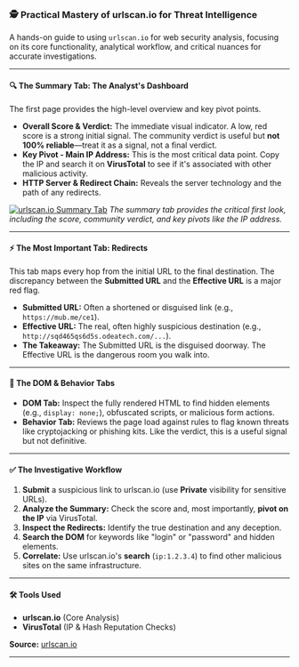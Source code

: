 ### **🕵️ Practical Mastery of urlscan.io for Threat Intelligence**

A hands-on guide to using `urlscan.io` for web security analysis, focusing on its core functionality, analytical workflow, and critical nuances for accurate investigations.

---

#### **🔍 The Summary Tab: The Analyst's Dashboard**

The first page provides the high-level overview and key pivot points.

*   **Overall Score & Verdict:** The immediate visual indicator. A low, red score is a strong initial signal. The community verdict is useful but **not 100% reliable**—treat it as a signal, not a final verdict.
*   **Key Pivot - Main IP Address:** This is the most critical data point. Copy the IP and search it on **VirusTotal** to see if it's associated with other malicious activity.
*   **HTTP Server & Redirect Chain:** Reveals the server technology and the path of any redirects.

[![urlscan.io Summary Tab](https://github.com/Major241/cyber-portfolio/blob/main/images/urlscan_oi.png.png?raw=true)](https://github.com/Major241/cyber-portfolio/blob/main/images/urlscan_oi.png.png?raw=true)
*The summary tab provides the critical first look, including the score, community verdict, and key pivots like the IP address.*

---

#### **⚡ The Most Important Tab: Redirects**

This tab maps every hop from the initial URL to the final destination. The discrepancy between the **Submitted URL** and the **Effective URL** is a major red flag.

*   **Submitted URL:** Often a shortened or disguised link (e.g., `https://mub.me/ce1`).
*   **Effective URL:** The real, often highly suspicious destination (e.g., `http://sqd465qs6d5s.odeatech.com/...`).
*   **The Takeaway:** The Submitted URL is the disguised doorway. The Effective URL is the dangerous room you walk into.

---

#### **🔎 The DOM & Behavior Tabs**

*   **DOM Tab:** Inspect the fully rendered HTML to find hidden elements (e.g., `display: none;`), obfuscated scripts, or malicious form actions.
*   **Behavior Tab:** Reviews the page load against rules to flag known threats like cryptojacking or phishing kits. Like the verdict, this is a useful signal but not definitive.

---

#### **✅ The Investigative Workflow**

1.  **Submit** a suspicious link to urlscan.io (use **Private** visibility for sensitive URLs).
2.  **Analyze the Summary:** Check the score and, most importantly, **pivot on the IP** via VirusTotal.
3.  **Inspect the Redirects:** Identify the true destination and any deception.
4.  **Search the DOM** for keywords like "login" or "password" and hidden elements.
5.  **Correlate:** Use urlscan.io's **search** (`ip:1.2.3.4`) to find other malicious sites on the same infrastructure.

---

#### **🛠️ Tools Used**
-   **urlscan.io** (Core Analysis)
-   **VirusTotal** (IP & Hash Reputation Checks)

**Source:** [urlscan.io](https://urlscan.io)

---
